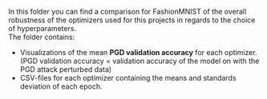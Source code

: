 In this folder you can find a comparison for FashionMNIST of the overall robustness of the optimizers used for this projects in regards to the choice of hyperparameters.<br>
The folder contains: <br>
- Visualizations of the mean <b>PGD validation accuracy</b> for each optimizer. (PGD validation accuracy = validation accuracy of the model on with the PGD attack perturbed data)
- CSV-files for each optimizer containing the means and standards deviation of each epoch.
